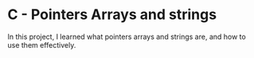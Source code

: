 # C - Pointers Arrays and strings

In this project, I learned what pointers arrays and strings are, and how to use them effectively.
